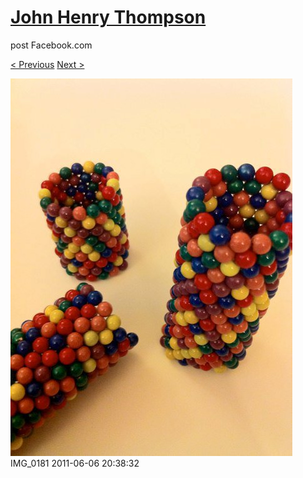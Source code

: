 # [John Henry Thompson](../README.md)
post Facebook.com

[< Previous](2011-06-06-1.md) [Next >](2011-06-06-3.md)

[![](../media/2011-06-06/Magnetic-Balls-IMG_0181.jpg)](../README.md)
IMG_0181
2011-06-06 20:38:32
